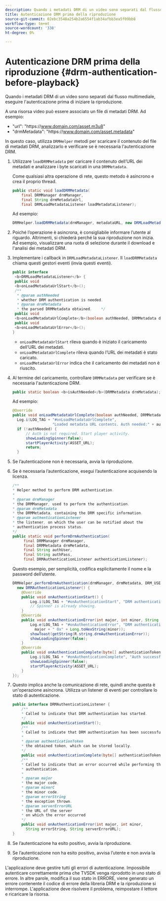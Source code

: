 ```yaml
---
description: Quando i metadati DRM di un video sono separati dal flusso multimediale, eseguire l'autenticazione prima di iniziare la riproduzione.
title: Autenticazione DRM prima della riproduzione
source-git-commit: 02ebc3548a254b2a6554f1ab34afbb3ea5f09bb8
workflow-type: tm+mt
source-wordcount: '338'
ht-degree: 0%

---
```


# Autenticazione DRM prima della riproduzione {#drm-authentication-before-playback}

Quando i metadati DRM di un video sono separati dal flusso multimediale, eseguire l&#39;autenticazione prima di iniziare la riproduzione.

A una risorsa video può essere associato un file di metadati DRM. Ad esempio:

* &quot;url&quot;: &quot;ht<span></span>tps://www.domain.com/asset.m3u8&quot;
* &quot;drmMetadata&quot;: &quot;ht<span></span>tps://www.domain.com/asset.metadata&quot;

In questo caso, utilizza `DRMHelper` metodi per scaricare il contenuto del file di metadati DRM, analizzarlo e verificare se è necessaria l&#39;autenticazione DRM.

1. Utilizzare `loadDRMMetadata` per caricare il contenuto dell’URL dei metadati e analizzare i byte scaricati in una `DRMMetadata`.

   Come qualsiasi altra operazione di rete, questo metodo è asincrono e crea il proprio thread.

   ```java
   public static void loadDRMMetadata( 
       final DRMManager drmManager, 
       final String drmMetadataUrl,  
       final DRMLoadMetadataListener loadMetadataListener); 
   ```

   Ad esempio:

   ```java
   DRMHelper.loadDRMMetadata(drmManager, metadataURL, new DRMLoadMetadataListener());
   ```

1. Poiché l’operazione è asincrona, è consigliabile informare l’utente al riguardo. Altrimenti, si chiederà perché la sua riproduzione non inizia. Ad esempio, visualizzare una ruota di selezione durante il download e l&#39;analisi dei metadati DRM.
1. Implementare i callback in `DRMLoadMetadataListener`. Il `loadDRMMetadata` chiama questi gestori eventi (invia questi eventi).

   ```java
   public interface  
    <b>DRMLoadMetadataListener</b> { 
    public void  
    <b>onLoadMetadataUrlStart</b>(); 
    /** 
     * @param authNeeded 
     * whether DRM authentication is needed. 
     * @param drmMetadata 
     * the parsed DRMMetadata obtained.    */ 
    public void  
    <b>onLoadMetadataUrlComplete</b>(boolean authNeeded, DRMMetadata drmMetadata); 
    public void  
    <b>onLoadMetadataUrlError</b>(); 
   }
   ```

   * `onLoadMetadataUrlStart` rileva quando è iniziato il caricamento dell’URL dei metadati.
   * `onLoadMetadataUrlComplete` rileva quando l’URL dei metadati è stato caricato.
   * `onLoadMetadataUrlError` indica che il caricamento dei metadati non è riuscito.

1. Al termine del caricamento, controllare `DRMMetadata` per verificare se è necessaria l&#39;autenticazione DRM.

   ```java
   public static boolean <b>isAuthNeeded</b>(DRMMetadata drmMetadata);
   ```

   Ad esempio:

   ```java
   @Override 
   public void onLoadMetadataUrlComplete(boolean authNeeded, DRMMetadata drmMetadata) {  
     Log.i(LOG_TAG + "#onLoadMetadataUrlComplete",  
                     "Loaded metadata URL contents. Auth needed:" + authNeeded + "."); 
     if (!authNeeded) { 
         // Auth is not required. Start player activity.     
         showLoadingSpinner(false);     
         startPlayerActivity(ASSET_URL); 
         return; 
     }
   ```

1. Se l’autenticazione non è necessaria, avvia la riproduzione.
1. Se è necessaria l’autenticazione, esegui l’autenticazione acquisendo la licenza.

   ```java
   /** 
   * Helper method to perform DRM authentication. 
   * 
   * @param drmManager 
   * the DRMManager, used to perform the authentication. 
   * @param drmMetadata 
   * the DRMMetadata, containing the DRM specific information. 
   * @param authenticationListener 
   * the listener, on which the user can be notified about the 
   * authentication process status. 
   */ 
   public static void performDrmAuthentication( 
        final DRMManager drmManager,  
        final DRMMetadata drmMetadata, 
        final String authUser,  
        final String authPass,  
        final DRMAuthenticationListener authenticationListener);
   ```

   Questo esempio, per semplicità, codifica esplicitamente il nome e la password dell’utente.

   ```java
   DRMHelper.performDrmAuthentication(drmManager, drmMetadata, DRM_USERNAME, DRM_PASSWORD,  
     new DRMAuthenticationListener() { 
       @Override 
       public void onAuthenticationStart() { 
           Log.i(LOG_TAG + "#onAuthenticationStart", "DRM authentication started."); 
           // Spinner is already showing. 
       } 
       @Override 
       public void onAuthenticationError(int major, int minor, String errorString, String serverErrorURL) {  
           Log.e(LOG_TAG + "#onAuthenticationError", "DRM authentication failed. " +  
             major + " 0x" + Long.toHexString(minor)); 
           showToast(getString(R.string.drmAuthenticationError));   
           showLoadingSpinner(false); 
       } 
       @Override 
       public void onAuthenticationComplete(byte[] authenticationToken) { 
           Log.i(LOG_TAG + "#onAuthenticationComplete", "Auth successful. Launching content."); 
           showLoadingSpinner(false); 
           startPlayerActivity(ASSET_URL); 
       } 
   }); 
   ```

1. Questo implica anche la comunicazione di rete, quindi anche questa è un&#39;operazione asincrona. Utilizza un listener di eventi per controllare lo stato di autenticazione.

   ```java
   public interface DRMAuthenticationListener { 
       /** 
       * Called to indicate that DRM authentication has started. 
       */ 
       public void onAuthenticationStart(); 
       /** 
       * Called to indicate that DRM authentication has been successful. 
       * 
       * @param authenticationToken 
       * the obtained token, which can be stored locally. 
       */ 
       public void onAuthenticationComplete(byte[] authenticationToken); 
       /** 
       * Called to indicate that an error occurred while performing the DRM 
       * authentication. 
       * 
       * @param major 
       * the major code. 
       * @param minorC 
       * the minor code. 
       * @param errorString 
       * the exception thrown. 
       * @param serverErrorURL 
       * the URL of the server  
       * on which the error occurred 
       */ 
       public void onAuthenticationError(int major, int minor,  
         String errorString, String serverErrorURL); 
   } 
   ```

1. Se l’autenticazione ha esito positivo, avvia la riproduzione.
1. Se l’autenticazione non ha esito positivo, avvisa l’utente e non avvia la riproduzione.

L&#39;applicazione deve gestire tutti gli errori di autenticazione. Impossibile autenticare correttamente prima che TVSDK venga riprodotto in uno stato di errore. In altre parole, modifica il suo stato in ERRORE, viene generato un errore contenente il codice di errore della libreria DRM e la riproduzione si interrompe. L&#39;applicazione deve risolvere il problema, reimpostare il lettore e ricaricare la risorsa.
